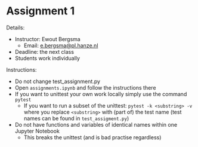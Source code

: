 # Assignment 1
Details:
- Instructor: Ewout Bergsma
    - Email: e.bergsma@pl.hanze.nl
- Deadline: the next class
- Students work individually

Instructions:
- Do not change test_assignment.py
- Open `assignments.ipynb` and follow the instructions there
- If you want to unittest your own work locally simply use the command `pytest`
    - If you want to run a subset of the unittest: `pytest -k <substring> -v` where you replace `<substring>` with (part of) the test name (test names can be found in `test_assigment.py`)
- Do not have functions and variables of identical names within one Jupyter Notebook
    - This breaks the unittest (and is bad practise regardless)